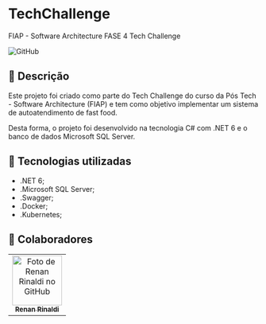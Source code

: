 # TechChallenge
FIAP - Software Architecture FASE 4 Tech Challenge

![GitHub](https://img.shields.io/github/license/dropbox/dropbox-sdk-java)

## :memo: Descrição
Este projeto foi criado como parte do Tech Challenge do curso da Pós Tech - Software Architecture (FIAP) e tem como objetivo implementar um sistema de autoatendimento de fast food.

Desta forma, o projeto foi desenvolvido na tecnologia C# com .NET 6 e o banco de dados Microsoft SQL Server.

## :wrench: Tecnologias utilizadas
* .NET 6;
* .Microsoft SQL Server;
* .Swagger;
* .Docker;
* .Kubernetes;

## :handshake: Colaboradores
<table>
  <tr>
    <td align="center">
      <a href="https://github.com/renanrcr">
        <img src="https://avatars.githubusercontent.com/u/83503490?v=4" width="100px;" alt="Foto de Renan Rinaldi no GitHub"/><br>
        <sub>
          <b>Renan Rinaldi</b>
        </sub>
      </a>
    </td>
  </tr>
</table>
